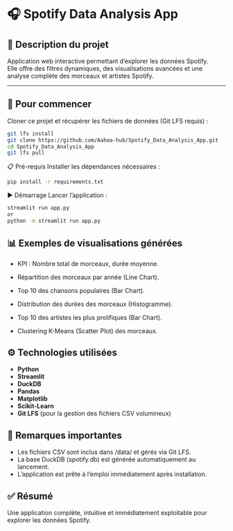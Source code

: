 # 🎧 Spotify Data Analysis App

## 📝 Description du projet

Application web interactive permettant d’explorer les données Spotify.  
Elle offre des filtres dynamiques, des visualisations avancées et une analyse complète des morceaux et artistes Spotify.

---

## 🚀 Pour commencer

Cloner ce projet et récupérer les fichiers de données (Git LFS requis) :
```bash
git lfs install 
git clone https://github.com/Aahaa-hub/Spotify_Data_Analysis_App.git
cd Spotify_Data_Analysis_App
git lfs pull
```
📋 Pré-requis
Installer les dépendances nécessaires :
```bash
pip install -r requirements.txt
```
▶️ Démarrage
Lancer l’application :
```bash
streamlit run app.py
or
python -m streamlit run app.py
```

## 📊 Exemples de visualisations générées
- KPI : Nombre total de morceaux, durée moyenne.

- Répartition des morceaux par année (Line Chart).

- Top 10 des chansons populaires (Bar Chart).

- Distribution des durées des morceaux (Histogramme).

- Top 10 des artistes les plus prolifiques (Bar Chart).

- Clustering K-Means (Scatter Plot) des morceaux.
## ⚙️ Technologies utilisées

- **Python**
- **Streamlit**
- **DuckDB**
- **Pandas**
- **Matplotlib**
- **Scikit-Learn**
- **Git LFS** (pour la gestion des fichiers CSV volumineux)

## 🚨 Remarques importantes
- Les fichiers CSV sont inclus dans /data/ et gérés via Git LFS.
- La base DuckDB (spotify.db) est générée automatiquement au lancement.
- L’application est prête à l’emploi immédiatement après installation.

## ✅ Résumé
Une application complète, intuitive et immédiatement exploitable pour explorer les données Spotify.

